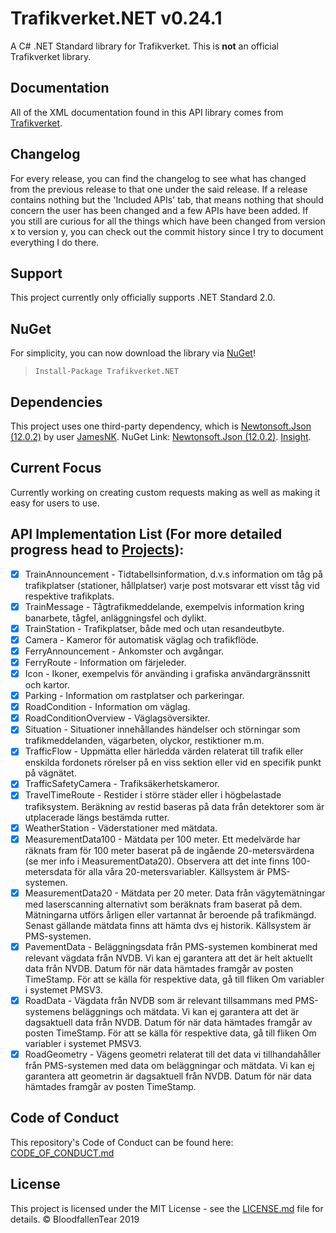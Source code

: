 # Trafikverket.NET v0.24.1
A C# .NET Standard library for Trafikverket. This is **not** an official Trafikverket library.

## Documentation
All of the XML documentation found in this API library comes from [Trafikverket](https://api.trafikinfo.trafikverket.se/API/Model).

## Changelog 
For every release, you can find the changelog to see what has changed from the previous release to that one under the said release. If a release contains nothing but the 'Included APIs' tab, that means nothing that should concern the user has been changed and a few APIs have been added. If you still are curious for all the things which have been changed from version x to version y, you can check out the commit history since I try to document everything I do there.

## Support
This project currently only officially supports .NET Standard 2.0.

## NuGet
For simplicity, you can now download the library via [NuGet](https://www.nuget.org/packages/Trafikverket.NET/)!
>`Install-Package Trafikverket.NET`

## Dependencies
This project uses one third-party dependency, which is [Newtonsoft.Json (12.0.2)](https://www.newtonsoft.com/) by user [JamesNK](https://github.com/JamesNK). NuGet Link: [Newtonsoft.Json (12.0.2)](https://www.nuget.org/packages/Newtonsoft.Json/12.0.2/). [Insight](https://github.com/BloodfallenTear/Trafikverket.NET/network/dependencies).

## Current Focus
Currently working on creating custom requests making as well as making it easy for users to use.

## API Implementation List (For more detailed progress head to [Projects](https://github.com/BloodfallenTear/Trafikverket.NET/projects/1)):
- [x] TrainAnnouncement - Tidtabellsinformation, d.v.s information om tåg på trafikplatser (stationer, hållplatser) varje post motsvarar ett visst tåg vid respektive trafikplats.
- [x] TrainMessage - Tågtrafikmeddelande, exempelvis information kring banarbete, tågfel, anläggningsfel och dylikt.
- [x] TrainStation - Trafikplatser, både med och utan resandeutbyte.
- [x] Camera - Kameror för automatisk väglag och trafikflöde.
- [x] FerryAnnouncement - Ankomster och avgångar.
- [x] FerryRoute - Information om färjeleder.
- [x] Icon - Ikoner, exempelvis för använding i grafiska användargränssnitt och kartor.
- [x] Parking - Information om rastplatser och parkeringar.
- [x] RoadCondition - Information om väglag.
- [x] RoadConditionOverview - Väglagsöversikter.
- [x] Situation - Situationer innehållandes händelser och störningar som trafikmeddelanden, vägarbeten, olyckor, restiktioner m.m.
- [x] TrafficFlow - Uppmätta eller härledda värden relaterat till trafik eller enskilda fordonets rörelser på en viss sektion eller vid en specifik punkt på vägnätet.
- [x] TrafficSafetyCamera - Trafiksäkerhetskameror.
- [x] TravelTimeRoute - Restider i större städer eller i högbelastade trafiksystem. Beräkning av restid baseras på data från detektorer som är utplacerade längs bestämda rutter.
- [x] WeatherStation - Väderstationer med mätdata.
- [x] MeasurementData100 - Mätdata per 100 meter. Ett medelvärde har räknats fram för 100 meter baserat på de ingående 20-metersvärdena (se mer info i MeasurementData20). Observera att det inte finns 100-metersdata för alla våra 20-metersvariabler. Källsystem är PMS-systemen.
- [x] MeasurementData20 - Mätdata per 20 meter. Data från vägytemätningar med laserscanning alternativt som beräknats fram baserat på dem. Mätningarna utförs årligen eller vartannat år beroende på trafikmängd. Senast gällande mätdata finns att hämta dvs ej historik. Källsystem är PMS-systemen.
- [x] PavementData - Beläggningsdata från PMS-systemen kombinerat med relevant vägdata från NVDB. Vi kan ej garantera att det är helt aktuellt data från NVDB. Datum för när data hämtades framgår av posten TimeStamp. För att se källa för respektive data, gå till fliken Om variabler i systemet PMSV3.
- [x] RoadData - Vägdata från NVDB som är relevant tillsammans med PMS-systemens beläggnings och mätdata. Vi kan ej garantera att det är dagsaktuell data från NVDB. Datum för när data hämtades framgår av posten TimeStamp. För att se källa för respektive data, gå till fliken Om variabler i systemet PMSV3.
- [x] RoadGeometry - Vägens geometri relaterat till det data vi tillhandahåller från PMS-systemen med data om beläggningar och mätdata. Vi kan ej garantera att geometrin är dagsaktuell från NVDB. Datum för när data hämtades framgår av posten TimeStamp. 

## Code of Conduct
This repository's Code of Conduct can be found here: [CODE_OF_CONDUCT.md](https://github.com/BloodfallenTear/Trafikverket.NET/blob/master/CODE_OF_CONDUCT.md)

## License
This project is licensed under the MIT License - see the [LICENSE.md](https://github.com/BloodfallenTear/Trafikverket.NET/blob/master/LICENSE.md) file for details. © BloodfallenTear 2019
